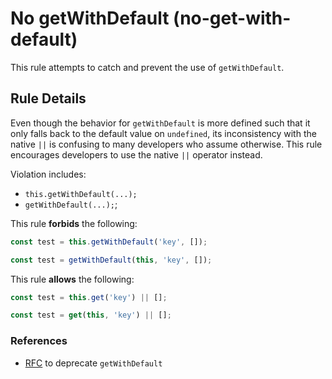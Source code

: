 # No getWithDefault (no-get-with-default)

This rule attempts to catch and prevent the use of `getWithDefault`.

## Rule Details

Even though the behavior for `getWithDefault` is more defined such that it only falls back to the default value on `undefined`,
its inconsistency with the native `||` is confusing to many developers who assume otherwise. This rule encourages developers to use
the native `||` operator instead.

Violation includes:

- `this.getWithDefault(...);`
- `getWithDefault(...);`;

This rule **forbids** the following:

```js
const test = this.getWithDefault('key', []);
```

```js
const test = getWithDefault(this, 'key', []);
```

This rule **allows** the following:

```js
const test = this.get('key') || [];
```

```js
const test = get(this, 'key') || [];
```

### References

- [RFC](https://github.com/emberjs/rfcs/pull/554/) to deprecate `getWithDefault`
